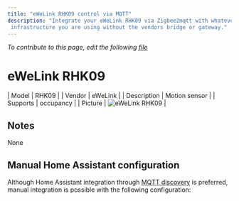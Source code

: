 ```yaml
---
title: "eWeLink RHK09 control via MQTT"
description: "Integrate your eWeLink RHK09 via Zigbee2mqtt with whatever smart home
 infrastructure you are using without the vendors bridge or gateway."
---
```


*To contribute to this page, edit the following
[file](https://github.com/Koenkk/zigbee2mqtt.io/blob/master/docs/devices/RHK09.md)*

# eWeLink RHK09

| Model | RHK09  |
| Vendor  | eWeLink  |
| Description | Motion sensor |
| Supports | occupancy |
| Picture | ![eWeLink RHK09](./assets/devices/RHK09.jpg) |

## Notes

None

## Manual Home Assistant configuration
Although Home Assistant integration through [MQTT discovery](../integration/home_assistant) is preferred,
manual integration is possible with the following configuration:
